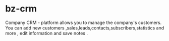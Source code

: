 # bz-crm
Company CRM - platform allows you to manage the company's customers. You can add new customers ,sales,leads,contacts,subscribers,statistics and more , edit information and save notes .
